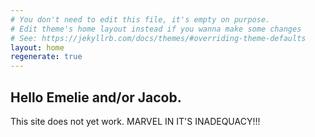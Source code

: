 ```yaml
---
# You don't need to edit this file, it's empty on purpose.
# Edit theme's home layout instead if you wanna make some changes
# See: https://jekyllrb.com/docs/themes/#overriding-theme-defaults
layout: home
regenerate: true
---
```



## Hello Emelie and/or Jacob.

This site does not yet work. MARVEL IN IT'S INADEQUACY!!!

